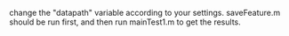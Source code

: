 change the "datapath" variable according to your settings.
saveFeature.m should be run first, and then run mainTest1.m to get the results.